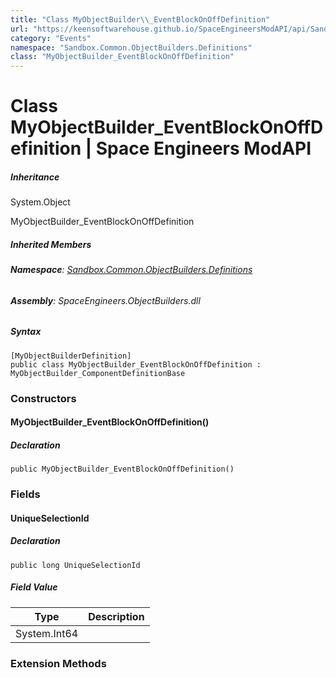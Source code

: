 ```yaml
---
title: "Class MyObjectBuilder\\_EventBlockOnOffDefinition"
url: "https://keensoftwarehouse.github.io/SpaceEngineersModAPI/api/Sandbox.Common.ObjectBuilders.Definitions.MyObjectBuilder_EventBlockOnOffDefinition.html"
category: "Events"
namespace: "Sandbox.Common.ObjectBuilders.Definitions"
class: "MyObjectBuilder_EventBlockOnOffDefinition"
---
```


# Class MyObjectBuilder\_EventBlockOnOffDefinition | Space Engineers ModAPI

##### Inheritance

System.Object

MyObjectBuilder\_EventBlockOnOffDefinition

##### Inherited Members

###### **Namespace**: [Sandbox.Common.ObjectBuilders.Definitions](https://keensoftwarehouse.github.io/SpaceEngineersModAPI/api/Sandbox.Common.ObjectBuilders.Definitions.html)

###### **Assembly**: SpaceEngineers.ObjectBuilders.dll

##### Syntax

```
[MyObjectBuilderDefinition]
public class MyObjectBuilder_EventBlockOnOffDefinition : MyObjectBuilder_ComponentDefinitionBase
```

### Constructors

#### MyObjectBuilder\_EventBlockOnOffDefinition()

##### Declaration

```
public MyObjectBuilder_EventBlockOnOffDefinition()
```

### Fields

#### UniqueSelectionId

##### Declaration

```
public long UniqueSelectionId
```

##### Field Value

| Type | Description |
| --- | --- |
| System.Int64 |     |

### Extension Methods